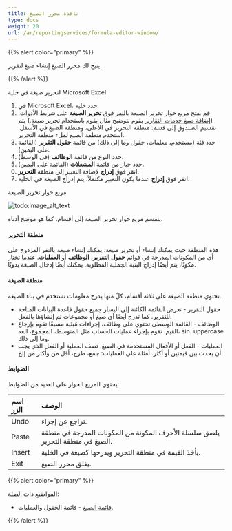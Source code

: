 ```yaml
---
title: نافذة محرر الصيغ
type: docs
weight: 20
url: /ar/reportingservices/formula-editor-window/
---
```


{{% alert color="primary" %}} 

يتيح لك محرر الصيغ إنشاء صيغ لتقرير.

{{% /alert %}} 

لتحرير صيغة في خلية Microsoft Excel:

1. في Microsoft Excel، حدد خلية.
1. قم بفتح مربع حوار تحرير الصيغة بالنقر فوق **تحرير الصيغة** على شريط الأدوات.
   ([إضافة صيغ خدمات التقارير](/cells/ar/reportingservices/adding-reporting-services-formulas/) يقوم بتوضيح مثال يقوم باستخدام تحرير صيغة.)
   يتم تقسيم الصندوق إلى قسم: منطقة التحرير في الأعلى، ومنطقة الصيغ في الأسفل. استخدم منطقة الصيغ لملء منطقة التحرير.
1. حدد فئة (مستخدم، معلمات، حقول وما إلى ذلك) من قائمة **حقول التقرير** (القائمة على اليمين).
1. حدد النوع من قائمة **الوظائف** (في الوسط).
1. حدد خيار من قائمة **المشغلات** (القائمة على اليمين).
1. انقر فوق **إدراج** لإضافة التعبير إلى منطقة **التحرير**.
1. انقر فوق **إدراج** عندما يكون التعبير مكتملاً.
   يتم إدراج الصيغة في الخلية.

مربع حوار تحرير الصيغة 

![todo:image_alt_text](formula-editor-window_1.png)

ينقسم مربع حوار تحرير الصيغة إلى أقسام، كما هو موضح أدناه.
#### **منطقة التحرير**
هذه المنطقة حيث يمكنك إنشاء أو تحرير صيغة. يمكنك إنشاء صيغة بالنقر المزدوج على أي من المكونات المدرجة في قوائم **حقول التقرير**، **الوظائف** أو **العمليات**. عندما تختار مكونًا، يتم أيضًا إدراج البنية الجملية المطلوبة. يمكنك أيضًا إدخال الصيغة يدويًا. 
#### **منطقة الصيغة**
تحتوي منطقة الصيغة على ثلاثة أقسام، كلٌ منها يدرج معلومات تستخدم في بناء الصيغة.

- حقول التقرير - تعرض القائمة الكائنة إلى اليسار جميع حقول قاعدة البيانات المتاحة للتقرير. كما تدرج أيضًا أي صيغ أو مجموعات تم إنشاؤها بالفعل.
- الوظائف - القائمة الوسطى تحتوي على وظائف، إجراءات مُبنَية مسبقًا تقوم بإرجاع القيم. تقوم بإجراء عمليات الحساب مثل المتوسط، المجموع، العد، sin، uppercase وما إلى ذلك.
- العمليات - الفعل أو الأفعال المستخدمة في الصيغ. تصف العملية أو الفعل الذي يجب أن يحدث بين قيمتين أو أكثر. أمثلة على العمليات: جمع، طرح، أقل من وأكثر من إلخ.
#### **الضوابط**
يحتوي المربع الحوار على العديد من الضوابط:

|**اسم الزر** |**الوصف** |
| :- | :- |
|Undo |تراجع عن إجراء. |
|Paste |يلصق سلسلة الأحرف المكونة من المكونات المدرجة في منطقة الصيغ في منطقة التحرير.
|Insert |يأخذ القيمة في منطقة التحرير ويدرجها كصيغة في الخلية.
|Exit |يغلق محرر الصيغ.
{{% alert color="primary" %}} 

المواضيع ذات الصلة:

- [قائمة الصيغ](/cells/ar/reportingservices/formula-list/) - قائمة الحقول والعمليات.

{{% /alert %}}
